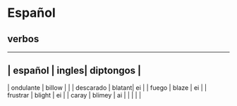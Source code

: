 # Español

## verbos
-----
| español | ingles| diptongos |
-----
| ondulante | billow | |
| descarado | blatant| ei |
| fuego | blaze | ei |
| frustrar | blight | ei | 
| caray | blimey | ai | 
| | | | 